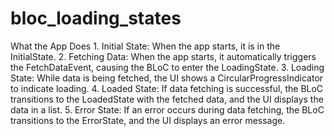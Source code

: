 # bloc_loading_states

What the App Does
    1. Initial State: When the app starts, it is in the InitialState.
    2. Fetching Data: When the app starts, it automatically triggers the FetchDataEvent, causing the BLoC to enter the LoadingState.
    3. Loading State: While data is being fetched, the UI shows a CircularProgressIndicator to indicate loading.
    4. Loaded State: If data fetching is successful, the BLoC transitions to the LoadedState with the fetched data, and the UI displays the    data in a list.
    5. Error State: If an error occurs during data fetching, the BLoC transitions to the ErrorState, and the UI displays an error message.
